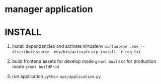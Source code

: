 # manager application

INSTALL
=======

1. install dependencies and activate virtualenv
`virtualenv .env --distribute`
`source .env/bin/activate`
`pip install -r req.txt`


2. build frontend assets for develop mode
`grunt build` or for production mode `grunt buildProd`


3. run application
`python api/application.py`
